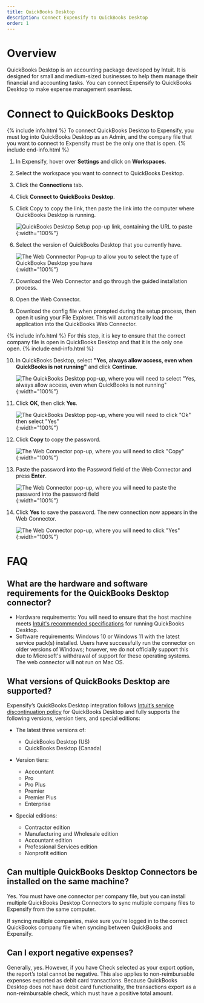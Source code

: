 ```yaml
---
title: QuickBooks Desktop
description: Connect Expensify to QuickBooks Desktop
order: 1
---
```

# Overview
QuickBooks Desktop is an accounting package developed by Intuit. It is designed for small and medium-sized businesses to help them manage their financial and accounting tasks. You can connect Expensify to QuickBooks Desktop to make expense management seamless.

# Connect to QuickBooks Desktop

{% include info.html %}
To connect QuickBooks Desktop to Expensify, you must log into QuickBooks Desktop as an Admin, and the company file that you want to connect to Expensify must be the only one that is open. 
{% include end-info.html %}

1. In Expensify, hover over **Settings** and click on **Workspaces**.
2. Select the workspace you want to connect to QuickBooks Desktop.
3. Click the **Connections** tab. 
4. Click **Connect to QuickBooks Desktop**. 
5. Click Copy to copy the link, then paste the link into the computer where QuickBooks Desktop is running.

     ![QuickBooks Desktop Setup pop-up link, containing the URL to paste](https://help.expensify.com/assets/images/QBO_desktop_01.png){:width="100%"}

6. Select the version of QuickBooks Desktop that you currently have.

    ![The Web Connnector Pop-up to allow you to select the type of QuickBooks Desktop you have](https://help.expensify.com/assets/images/QBO_desktop_02.png){:width="100%"}

7. Download the Web Connector and go through the guided installation process.
8. Open the Web Connector. 
9. Download the config file when prompted during the setup process, then open it using your File Explorer. This will automatically load the application into the QuickBooks Web Connector. 

{% include info.html %}
For this step, it is key to ensure that the correct company file is open in QuickBooks Desktop and that it is the only one open.
{% include end-info.html %}

10. In QuickBooks Desktop, select **"Yes, always allow access, even when QuickBooks is not running"** and click **Continue**. 

    ![The QuickBooks Desktop pop-up, where you will need to select "Yes, always allow access, even when QuickBooks is not running"](https://help.expensify.com/assets/images/QBO_desktop_04.png){:width="100%"}

11. Click **OK**, then click **Yes**.

    ![The QuickBooks Desktop pop-up, where you will need to click "Ok" then select "Yes"](https://help.expensify.com/assets/images/QBO_desktop_05.png){:width="100%"}

12. Click **Copy** to copy the password.

    ![The Web Connector pop-up, where you will need to click "Copy"](https://help.expensify.com/assets/images/QBO_desktop_06.png){:width="100%"}

13. Paste the password into the Password field of the Web Connector and press **Enter**.

    ![The Web Connector pop-up, where you will need to paste the password into the password field](https://help.expensify.com/assets/images/QBO_desktop_08.png){:width="100%"}

14. Click **Yes** to save the password. The new connection now appears in the Web Connector.

    ![The Web Connector pop-up, where you will need to click "Yes"](https://help.expensify.com/assets/images/QBO_desktop_07.png){:width="100%"}

# FAQ

## What are the hardware and software requirements for the QuickBooks Desktop connector?

- Hardware requirements: You will need to ensure that the host machine meets [Intuit's recommended specifications](https://quickbooks.intuit.com/learn-support/en-us/help-article/install-products/system-requirements-quickbooks-desktop-2022/L9664spDA_US_en_US) for running QuickBooks Desktop.
- Software requirements: Windows 10 or Windows 11 with the latest service pack(s) installed. Users have successfully run the connector on older versions of Windows; however, we do not officially support this due to Microsoft's withdrawal of support for these operating systems. The web connector will not run on Mac OS.

## What versions of QuickBooks Desktop are supported?

Expensify’s QuickBooks Desktop integration follows [Intuit’s service discontinuation policy](https://quickbooks.intuit.com/learn-support/en-us/help-article/feature-preferences/quickbooks-desktop-service-discontinuation-policy/L17cXxlie_US_en_US) for QuickBooks Desktop and fully supports the following versions, version tiers, and special editions:

- The latest three versions of:

    - QuickBooks Desktop (US)
    - QuickBooks Desktop (Canada)

- Version tiers:

    - Accountant
    - Pro
    - Pro Plus
    - Premier
    - Premier Plus
    - Enterprise

- Special editions:

    - Contractor edition
    - Manufacturing and Wholesale edition
    - Accountant edition
    - Professional Services edition
    - Nonprofit edition

## Can multiple QuickBooks Desktop Connectors be installed on the same machine?

Yes. You must have one connector per company file, but you can install multiple QuickBooks Desktop Connectors to sync multiple company files to Expensify from the same computer. 

If syncing multiple companies, make sure you’re logged in to the correct QuickBooks company file when syncing between QuickBooks and Expensify.

## Can I export negative expenses?

Generally, yes. However, if you have Check selected as your export option, the report’s total cannot be negative. This also applies to non-reimbursable expenses exported as debit card transactions. Because QuickBooks Desktop does not have debit card functionality, the transactions export as a non-reimbursable check, which must have a positive total amount. 
